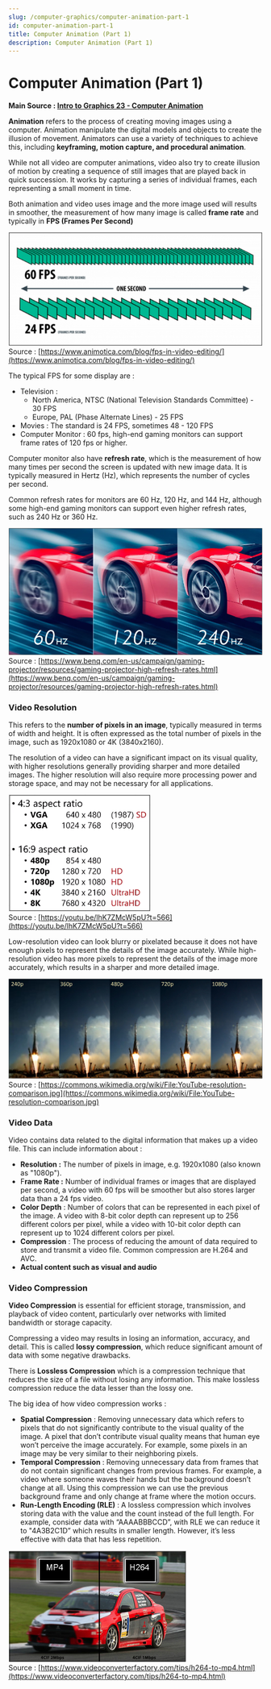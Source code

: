 ```yaml
---
slug: /computer-graphics/computer-animation-part-1
id: computer-animation-part-1
title: Computer Animation (Part 1)
description: Computer Animation (Part 1)
---
```

# Computer Animation (Part 1)

**Main Source : [Intro to Graphics 23 - Computer Animation](https://youtu.be/lhK7ZMcW5pU)**

**Animation** refers to the process of creating moving images using a computer. Animation manipulate the digital models and objects to create the illusion of movement. Animators can use a variety of techniques to achieve this, including **keyframing, motion capture, and procedural animation**.

While not all video are computer animations, video also try to create illusion of motion by creating a sequence of still images that are played back in quick succession. It works by capturing a series of individual frames, each representing a small moment in time.

Both animation and video uses image and the more image used will results in smoother, the measurement of how many image is called **frame rate** and typically in **FPS (Frames Per Second)**

![Comparison between 60 FPS showing more image and 24 FPS showing less image](./frames-per-second.png)  
Source : [https://www.animotica.com/blog/fps-in-video-editing/](https://www.animotica.com/blog/fps-in-video-editing/)

The typical FPS for some display are :

- Television :
    - North America, NTSC (National Television Standards Committee) - 30 FPS
    - Europe, PAL (Phase Alternate Lines) - 25 FPS
- Movies : The standard is 24 FPS, sometimes 48 - 120 FPS
- Computer Monitor : 60 fps, high-end gaming monitors can support frame rates of 120 fps or higher.

Computer monitor also have **refresh rate**, which is the measurement of how many times per  second the screen is updated with new image data. It is typically measured in Hertz (Hz), which represents the number of cycles per second.

Common refresh rates for monitors are 60 Hz, 120 Hz, and 144 Hz, although some high-end gaming monitors can support even higher refresh rates, such as 240 Hz or 360 Hz.

![A comparison between 60, 120, 240 Hz refresh rate with higher making the image look less blurry](./refresh-rate.png)  
Source : [https://www.benq.com/en-us/campaign/gaming-projector/resources/gaming-projector-high-refresh-rates.html](https://www.benq.com/en-us/campaign/gaming-projector/resources/gaming-projector-high-refresh-rates.html)

### Video Resolution

This refers to the **number of pixels in an image**, typically measured in terms of width and height. It is often expressed as the total number of pixels in the image, such as 1920x1080 or 4K (3840x2160).

The resolution of a video can have a significant impact on its visual quality, with higher resolutions generally providing sharper and more detailed images. The higher resolution will also require more processing power and storage space, and may not be necessary for all applications.

![Example of resolution and its aspect ratio](./resolution-example.png)  
Source : [https://youtu.be/lhK7ZMcW5pU?t=566](https://youtu.be/lhK7ZMcW5pU?t=566)

Low-resolution video can look blurry or pixelated because it does not have enough pixels to represent the details of the image accurately. While high-resolution video has more pixels to represent the details of the image more accurately, which results in a sharper and more detailed image.

![Comparison between resolution showing rocket image with better quality in higher resolution](./resolution-comparison.png)  
Source : [https://commons.wikimedia.org/wiki/File:YouTube-resolution-comparison.jpg](https://commons.wikimedia.org/wiki/File:YouTube-resolution-comparison.jpg)

### Video Data

Video contains data related to the digital information that makes up a video file. This can include information about :

- **Resolution :** The number of pixels in image, e.g. 1920x1080 (also known as "1080p").
- F**rame Rate :** Number of individual frames or images that are displayed per second, a video with 60 fps will be smoother but also stores larger data than a 24 fps video.
- **Color Depth** : Number of colors that can be represented in each pixel of the image. A video with 8-bit color depth can represent up to 256 different colors per pixel, while a video with 10-bit color depth can represent up to 1024 different colors per pixel.
- **Compression** : The process of reducing the amount of data required to store and transmit a video file. Common compression are H.264 and AVC.
- **Actual content such as visual and audio**

### Video Compression

**Video Compression** is essential for efficient storage, transmission, and playback of video content, particularly over networks with limited bandwidth or storage capacity.

Compressing a video may results in losing an information, accuracy, and detail. This is called **lossy compression**, which reduce significant amount of data with some negative drawbacks. 

There is **Lossless Compression** which is a compression technique that reduces the size of a file without losing any information. This make lossless compression reduce the data lesser than the lossy one.

The big idea of how video compression works :

- **Spatial Compression** : Removing unnecessary data which refers to pixels that do not significantly contribute to the visual quality of the image. A pixel that don’t contribute visual quality means that human eye won’t perceive the image accurately. For example, some pixels in an image may be very similar to their neighboring pixels.
- **Temporal Compression** : Removing unnecessary data from frames that do not contain significant changes from previous frames. For example, a video where someone waves their hands but the background doesn’t change at all. Using this compression we can use the previous background frame and only change at frame where the motion occurs.
- **Run-Length Encoding (RLE)** : A lossless compression which involves storing data with the value and the count instead of the full length. For example, consider data with “AAAABBBCCD”, with RLE we can reduce it to "4A3B2C1D” which results in smaller length. However, it’s less effective with data that has less repetition.

![Comparing a blurry mp4 image with H.264 showing a better quality](./mp4-h264.png)  
Source : [https://www.videoconverterfactory.com/tips/h264-to-mp4.html](https://www.videoconverterfactory.com/tips/h264-to-mp4.html)